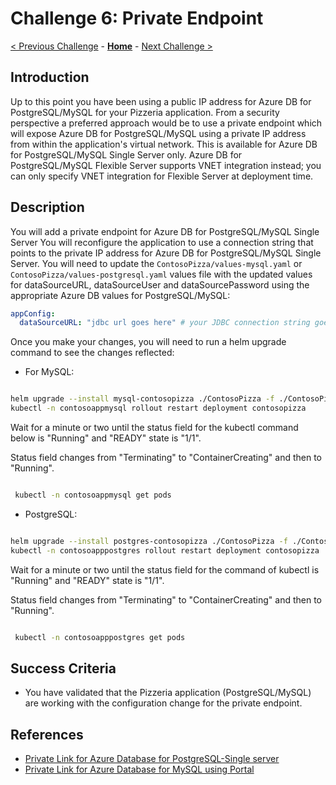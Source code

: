 # Challenge 6: Private Endpoint

[< Previous Challenge](./05-online-cutover-validation.md) - **[Home](../README.md)**  - [Next Challenge >](./07-replication.md)


## Introduction
Up to this point you have been using a public IP address for Azure DB for PostgreSQL/MySQL for your Pizzeria application. From a security perspective a preferred approach would be to use a private endpoint which will expose Azure DB for PostgreSQL/MySQL using a private IP address from within the application's virtual network. This is available for Azure DB for PostgreSQL/MySQL Single Server only. Azure DB for PostgreSQL/MySQL Flexible Server supports VNET integration instead; you can only specify VNET integration for Flexible Server at deployment time. 

## Description
You will add a private endpoint for Azure DB for PostgreSQL/MySQL Single Server
You will reconfigure the application to use a connection string that points to the private IP address for Azure DB for PostgreSQL/MySQL Single Server. You will need to update the `ContosoPizza/values-mysql.yaml` or `ContosoPizza/values-postgresql.yaml` values file with the updated values for dataSourceURL, dataSourceUser and dataSourcePassword using the appropriate Azure DB values for PostgreSQL/MySQL:

```yaml
appConfig:
  dataSourceURL: "jdbc url goes here" # your JDBC connection string goes here
```
Once you make your changes, you will need to run a helm upgrade command to see the changes reflected:

* For MySQL:

```bash

helm upgrade --install mysql-contosopizza ./ContosoPizza -f ./ContosoPizza/values.yaml -f ./ContosoPizza/values-mysql.yaml
kubectl -n contosoappmysql rollout restart deployment contosopizza
```

Wait for a minute or two until the status field for the kubectl command below is  "Running" and "READY" state is "1/1".

Status field changes from "Terminating" to "ContainerCreating" and then to "Running".

```bash

 kubectl -n contosoappmysql get pods

```

* PostgreSQL:

```bash

helm upgrade --install postgres-contosopizza ./ContosoPizza -f ./ContosoPizza/values.yaml -f ./ContosoPizza/values-postgresql.yaml
kubectl -n contosoapppostgres rollout restart deployment contosopizza
```


Wait for a minute or two until the status field for the command of kubectl is  "Running" and "READY" state is "1/1".

Status field changes from "Terminating" to "ContainerCreating" and then to "Running".

```bash

 kubectl -n contosoapppostgres get pods

```

## Success Criteria

* You have validated that the Pizzeria application (PostgreSQL/MySQL) are working with the configuration change for the private endpoint.

## References
* [Private Link for Azure Database for PostgreSQL-Single server](https://docs.microsoft.com/en-us/azure/postgresql/concepts-data-access-and-security-private-link)
* [Private Link for Azure Database for MySQL using Portal](https://docs.microsoft.com/en-us/azure/mysql/howto-configure-privatelink-portal)

